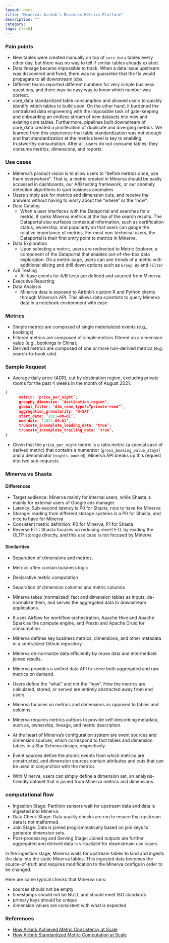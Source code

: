 ```yaml
---
layout: post
title: "Minerva: Airbnb's Business Metrics Platform"
description: ""
category: 
tags: [arch]
--- 
```


### Pain points

* New tables were created manually on top of `core_data` tables every other day, but there was no way to tell if similar tables already existed. 
* Data lineage became impossible to track. When a data issue upstream was discovered and fixed, there was no guarantee that the fix would propagate to all downstream jobs. 
* Different teams reported different numbers for very simple business questions, and there was no easy way to know which number was correct.
* core_data standardized table consumption and allowed users to quickly identify which tables to build upon. On the other hand, it burdened the centralized data engineering with the impossible task of gate-keeping and onboarding an endless stream of new datasets into new and existing core tables. Furthermore, pipelines built downstream of core_data created a proliferation of duplicate and diverging metrics. We learned from this experience that table standardization was not enough and that standardization at the metrics level is key to enabling trustworthy consumption. After all, users do not consume tables; they consume metrics, dimensions, and reports.


### Use cases

* Minerva’s product vision is to allow users to “define metrics once, use them everywhere”. That is, a metric created in Minerva should be easily accessed in dashboards, our A/B testing framework, or our anomaly detection algorithms to spot business anomalies
* Users simply ask for metrics and dimension cuts, and receive the answers without having to worry about the “where” or the “how”.
* Data Catalog
  * When a user interfaces with the Dataportal and searches for a metric, it ranks Minerva metrics at the top of the search results. The Dataportal also surfaces contextual information, such as certification status, ownership, and popularity so that users can gauge the relative importance of metrics. For most non-technical users, the Dataportal is their first entry point to metrics in Minerva.
* Data Exploration 
  * Upon selecting a metric, users are redirected to Metric Explorer, a component of the Dataportal that enables out-of-the-box data exploration. On a metric page, users can see trends of a metric with additional slicing and drill down options such as `Group By` and `Filter`
* A/B Testing
  * All base events for A/B tests are defined and sourced from Minerva.
* Executive Reporting
* Data Analysis
  * Minerva data is exposed to Airbnb’s custom R and Python clients through Minerva’s API. This allows data scientists to query Minerva data in a notebook environment with ease


### Metrics

* Simple metrics are composed of single materialized events (e.g., bookings)
* Filtered metrics are composed of simple metrics filtered on a dimension value (e.g., bookings in China); 
* Derived metrics are composed of one or more non-derived metrics (e.g. search-to-book rate). 

### Sample Request

* Average daily price (ADR), cut by destination region, excluding private rooms for the past 4 weeks in the month of August 2021. 

```json
{
      metric: ‘price_per_night’,
      groupby_dimension: ‘destination_region’,
      global_filter: ‘dim_room_type!=”private-room”’,
      aggregation_granularity: ‘W-SAT’,
      start_date: ‘2021–08–01’,
      end_date: ‘2021–09–01’,
      truncate_incomplete_leading_data: ‘true’,
      truncate_incomplete_trailing_data: ‘true’,
}
```
* Given that the `price_per_night` metric is a ratio metric (a special case of derived metric) that contains a numerator (`gross_booking_value_stays`) and a denominator (`nights_booked`), Minerva API breaks up this request into two sub-requests.


### Minerva vs Shasta

#### Differences

* Target audience: Minerva mainly for internal users, while Shasta is mainly for external users of Google ads manager.
* Latency: Sub-second latency is P0 for Shasta, nice to have for Minerva  
* Storage: reading from different storage systems is a P0 for Shasta, and nice to have for Minerva
* Consistent metric definition: P0 for Minerva, P1 for Shasta
* Reverse ETL: Shasta focuses on reducing revert ETL by reading the OLTP storage directly, and this use case is not focused by Minerva

#### Similarities

* Separation of dimensions and metrics. 
* Metrics often contain business logic
* Declarative metric computation 
* Separation of dimension columns and metric columns


* Minerva takes (normalized) fact and dimension tables as inputs, de-normalize them, and serves the aggregated data to downstream applications.
* It uses Airflow for workflow orchestration, Apache Hive and Apache Spark as the compute engine, and Presto and Apache Druid for consumption.
* Minerva defines key business metrics, dimensions, and other metadata in a centralized Github repository
* Minerva de-normalize data efficiently by reuse data and intermediate joined results.
* Minerva provides a unified data API to serve both aggregated and raw metrics on demand.
* Users define the “what” and not the “how”. How the metrics are calculated, stored, or served are entirely abstracted away from end users.
* Minerva focuses on metrics and dimensions as opposed to tables and columns.
* Minerva requires metrics authors to provide self-describing metadata, such as, ownership, lineage, and metric description.


* At the heart of Minerva’s configuration system are event sources and dimension sources, which correspond to fact tables and dimension tables in a Star Schema design, respectively.
* Event sources define the atomic events from which metrics are constructed, and dimension sources contain attributes and cuts that can be used in conjunction with the metrics
* With Minerva, users can simply define a dimension set, an analysis-friendly dataset that is joined from Minerva metrics and dimensions. 

###  computational flow

* Ingestion Stage: Partition sensors wait for upstream data and data is ingested into Minerva.
* Data Check Stage: Data quality checks are run to ensure that upstream data is not malformed.
* Join Stage: Data is joined programmatically based on join keys to generate dimension sets.
* Post-processing and Serving Stage: Joined outputs are further aggregated and derived data is virtualized for downstream use cases.

In the ingestion stage, Minerva waits for upstream tables to land and ingests the data into the static Minerva tables. This ingested data becomes the source-of-truth and requires modification to the Minerva configs in order to be changed.

Here are some typical checks that Minerva runs:
 * sources should not be empty
 * timestamps should not be NULL and should meet ISO standards
 * primary keys should be unique
 * dimension values are consistent with what is expected



### References

* [How Airbnb Achieved Metric Consistency at Scale](https://medium.com/airbnb-engineering/how-airbnb-achieved-metric-consistency-at-scale-f23cc53dea70)
* [How Airbnb Standardized Metric Computation at Scale](https://medium.com/airbnb-engineering/airbnb-metric-computation-with-minerva-part-2-9afe6695b486)

